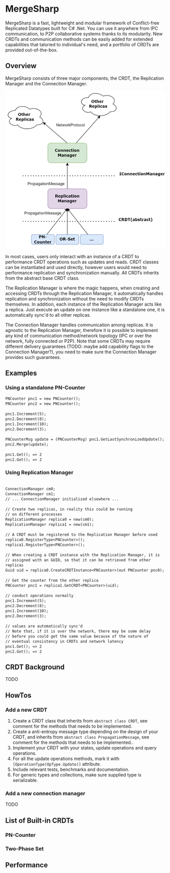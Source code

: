 # MergeSharp

MergeSharp is a fast, lightweight and modular framework of Conflict-free Replicated Datatypes built for C# .Net. You can use it anywhere from IPC communication, to P2P collaborative systems thanks to its modularity. New CRDTs and communication methods can be easily added for extended capabilities that taloried to individual's need, and a portfolio of CRDTs are provided out-of-the-box.

## Overview

MergeSharp consists of three major components, the CRDT, the Replication Manager and the Connection Manager. 

![Architecture Diagram](./Docs/Images/architecture_diagram.png)


In most cases, users only interact with an instance of a CRDT to performance CRDT operations such as updates and reads. CRDT classes can be instantiated and used directly, however users would need to performance replication and synchronization manually. All CRDTs inherits from the abstract base CRDT class.

The Replication Manager is where the magic happens, when creating and accessing CRDTs through the Replication Manager, it automatically handles replication and synchronization without the need to modify CRDTs themselves. In addition, each instance of the Replication Manager acts like a replica. Just execute an update on one instance like a standalone one, it is automatically sync'd to all other replicas.

The Connection Manager handles communication among replicas. It is agnostic to the Replication Manager, therefore it is possible to implement any kind of communication method/network topology (IPC or over the network, fully connected or P2P). Note that some CRDTs may require different delivery guarantees (TODO: maybe add capability flags to the Connection Manager?), you need to make sure the Connection Manager provides such guarantees.

## Examples

### Using a standalone PN-Counter
```
PNCounter pnc1 = new PNCounter();
PNCounter pnc2 = new PNCounter();

pnc1.Increment(5);
pnc2.Decrement(8);
pnc1.Increment(10);
pnc2.Decrement(3);

PNCounterMsg update = (PNCounterMsg) pnc1.GetLastSynchronizedUpdate();
pnc2.Merge(update);

pnc1.Get(); => 2
pnc2.Get(); => 2
```

### Using Replication Manager
```

ConnectionManager cm0; 
ConnectionManager cm1;
// ... ConnectionManager initialized elsewhere ...

// Create two replicas, in reality this could be running
// on different processes
ReplicationManager replica0 = new(cm0);
ReplicationManager replica1 = new(cm1);

// A CRDT must be registered to the Replication Manager before used
replica0.RegisterType<PNCounter>();
replica1.RegisterType<PNCounter>();

// When creating a CRDT instance with the Replication Manager, it is
// assigned with an GUID, so that it can be retrieved from other replicas
Guid uid = replica0.CreateCRDTInstance<PNCounter>(out PNCounter pnc0);

// Get the counter from the other replica
PNCounter pnc1 = replica1.GetCRDT<PNCounter>(uid);   

// conduct operations normally
pnc1.Increment(5);
pnc2.Decrement(8);
pnc1.Increment(10);
pnc2.Decrement(3);

// values are automatically sync'd
// Note that, if it is over the network, there may be some delay
// before you could get the same value because of the nature of
// eventual consistency in CRDTs and network latency
pnc1.Get(); => 2
pnc2.Get(); => 2
```


## CRDT Background

TODO

## HowTos
### Add a new CRDT

1. Create a CRDT class that inherits from `abstract class CRDT`, see comment for the methods that needs to be implemented.
2. Create a anti-entropy message type depending on the design of your CRDT, and inherits from `abstract class PropagationMessage`, see comment for the methods that needs to be implemented..
3. Implement your CRDT with your states, update operations and query operations.
4. For all the update operations methods, mark it with `[OperationType(OpType.Update)]` attribute.
5. Include relevant tests, benchmarks and documentation.
6. For generic types and collections, make sure supplied type is serializable.

### Add a new connection manager
TODO

## List of Built-in CRDTs
### PN-Counter
### Two-Phase Set


## Performance
